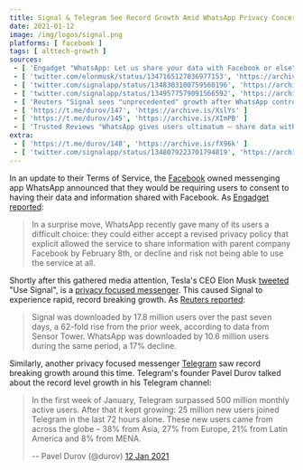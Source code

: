 ```yaml
---
title: Signal & Telegram See Record Growth Amid WhatsApp Privacy Concerns
date: 2021-01-12
image: /img/logos/signal.png
platforms: [ facebook ]
tags: [ alttech-growth ]
sources:
 - [ 'Engadget "WhatsApp: Let us share your data with Facebook or else" by Chris Velazco (7 Jan 2021)', 'https://archive.is/bYPHF' ]
 - [ 'twitter.com/elonmusk/status/1347165127036977153', 'https://archive.is/l7v1x' ]
 - [ 'twitter.com/signalapp/status/1348303100759560196', 'https://archive.is/uhLy4' ]
 - [ 'twitter.com/signalapp/status/1349577579091566592', 'https://archive.is/2y68k' ]
 - [ 'Reuters "Signal sees "unprecedented" growth after WhatsApp controversy" by Munsif Vengattil, Eva Mathews (13 Jan 2021)', 'https://archive.is/ouLPZ' ]
 - [ 'https://t.me/durov/147', 'https://archive.is/XslYs' ]
 - [ 'https://t.me/durov/145', 'https://archive.is/XImPB' ]
 - [ 'Trusted Reviews "WhatsApp gives users ultimatum – share data with Facebook or lose access" by Chris Smith (7 Jan 2021)', 'https://archive.is/WgjdG' ]
extra:
 - [ 'https://t.me/durov/148', 'https://archive.is/fX96k' ]
 - [ 'twitter.com/signalapp/status/1348079223701794819', 'https://archive.is/RPLW2' ]
---
```


In an update to their Terms of Service, the [Facebook](/facebook/) owned
messenging app WhatsApp announced that they would be requiring users to consent
to having their data and information shared with Facebook. As [Engadget
reported](https://archive.is/bYPHF#selection-1489.0-1493.163):

> In a surprise move, WhatsApp recently gave many of its users a difficult
> choice: they could either accept a revised privacy policy that explicit
> allowed the service to share information with parent company Facebook by
> February 8th, or decline and risk not being able to use the service at all.

Shortly after this gathered media attention, Tesla's CEO Elon Musk
[tweeted](https://archive.is/l7v1x) "Use Signal", is a [privacy focused
messenger](https://signal.org/). This caused Signal to experience rapid, record
breaking growth. As [Reuters
reported](https://archive.is/ouLPZ#selection-403.0-403.227):

> Signal was downloaded by 17.8 million users over the past seven days, a
> 62-fold rise from the prior week, according to data from Sensor Tower.
> WhatsApp was downloaded by 10.6 million users during the same period, a 17%
> decline.

Similarly, another privacy focused messenger [Telegram](https://telegram.org/)
saw record breaking growth around this time. Telegram's founder Pavel Durov
talked about the record level growth in his Telegram channel:

> In the first week of January, Telegram surpassed 500 million monthly active
> users. After that it kept growing: 25 million new users joined Telegram in
> the last 72 hours alone. These new users came from across the globe – 38%
> from Asia, 27% from Europe, 21% from Latin America and 8% from MENA.
>
> -- Pavel Durov (@durov) [12 Jan 2021](https://archive.is/XslYs#selection-111.0-111.293)

